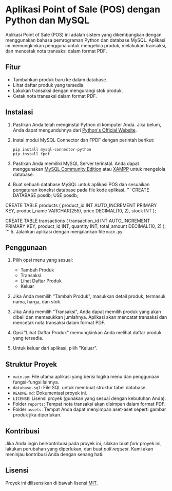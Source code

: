 
# Aplikasi Point of Sale (POS) dengan Python dan MySQL

Aplikasi Point of Sale (POS) ini adalah sistem yang dikembangkan dengan menggunakan bahasa pemrograman Python dan database MySQL. Aplikasi ini memungkinkan pengguna untuk mengelola produk, melakukan transaksi, dan mencetak nota transaksi dalam format PDF.

## Fitur

- Tambahkan produk baru ke dalam database.
- Lihat daftar produk yang tersedia.
- Lakukan transaksi dengan mengurangi stok produk.
- Cetak nota transaksi dalam format PDF.

## Instalasi

1. Pastikan Anda telah menginstal Python di komputer Anda. Jika belum, Anda dapat mengunduhnya dari [Python's Official Website](https://www.python.org/downloads/).

2. Instal modul MySQL Connector dan FPDF dengan perintah berikut:

   ```
   pip install mysql-connector-python
   pip install fpdf
   ```

3. Pastikan Anda memiliki MySQL Server terinstal. Anda dapat menggunakan [MySQL Community Edition](https://dev.mysql.com/downloads/mysql/) atau [XAMPP](https://www.apachefriends.org/index.html) untuk mengelola database.

4. Buat sebuah database MySQL untuk aplikasi POS dan sesuaikan pengaturan koneksi database pada file kode aplikasi.
'''
CREATE DATABASE posdb;
USE posdb;

CREATE TABLE products (
    product_id INT AUTO_INCREMENT PRIMARY KEY,
    product_name VARCHAR(255),
    price DECIMAL(10, 2),
    stock INT
);

CREATE TABLE transactions (
    transaction_id INT AUTO_INCREMENT PRIMARY KEY,
    product_id INT,
    quantity INT,
    total_amount DECIMAL(10, 2)
);
'''
5. Jalankan aplikasi dengan menjalankan file `main.py`.

## Penggunaan

1. Pilih opsi menu yang sesuai:
   - Tambah Produk
   - Transaksi
   - Lihat Daftar Produk
   - Keluar

2. Jika Anda memilih "Tambah Produk", masukkan detail produk, termasuk nama, harga, dan stok.

3. Jika Anda memilih "Transaksi", Anda dapat memilih produk yang akan dibeli dan memasukkan jumlahnya. Aplikasi akan mencatat transaksi dan mencetak nota transaksi dalam format PDF.

4. Opsi "Lihat Daftar Produk" memungkinkan Anda melihat daftar produk yang tersedia.

5. Untuk keluar dari aplikasi, pilih "Keluar".

## Struktur Proyek

- `main.py`: File utama aplikasi yang berisi logika menu dan penggunaan fungsi-fungsi lainnya.
- `database.sql`: File SQL untuk membuat struktur tabel database.
- `README.md`: Dokumentasi proyek ini.
- `LICENSE`: Lisensi proyek (gunakan yang sesuai dengan kebutuhan Anda).
- Folder `reports`: Tempat nota transaksi akan disimpan dalam format PDF.
- Folder `assets`: Tempat Anda dapat menyimpan aset-aset seperti gambar produk jika diperlukan.

## Kontribusi

Jika Anda ingin berkontribusi pada proyek ini, silakan buat *fork* proyek ini, lakukan perubahan yang diperlukan, dan buat *pull request*. Kami akan meninjau kontribusi Anda dengan senang hati.

## Lisensi

Proyek ini dilisensikan di bawah lisensi [MIT](LICENSE).
